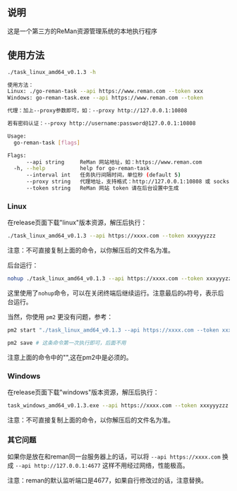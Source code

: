 ## 说明

这是一个第三方的ReMan资源管理系统的本地执行程序

## 使用方法


```sh
./task_linux_amd64_v0.1.3 -h

使用方法：
Linux: ./go-reman-task --api https://www.reman.com --token xxx
Windows: go-reman-task.exe --api https://www.reman.com --token

代理：加上--proxy参数即可，如：--proxy http://127.0.0.1:10808

若有密码认证：--proxy http://username:password@127.0.0.1:10808

Usage:
  go-reman-task [flags]

Flags:
      --api string     ReMan 网站地址，如：https://www.reman.com
  -h, --help           help for go-reman-task
      --interval int   任务执行间隔时间，单位秒 (default 5)
      --proxy string   代理地址，支持格式：http://127.0.0.1:10808 或 socks5://127.0.0.1:10809
      --token string   ReMan 网站 token 请在后台设置中生成
```


### Linux

在release页面下载"linux"版本资源，解压后执行：

```bash
./task_linux_amd64_v0.1.3 --api https://xxxx.com --token xxxyyyzzz
```

注意：不可直接复制上面的命令，以你解压后的文件名为准。

后台运行：

```bash
nohup ./task_linux_amd64_v0.1.3 --api https://xxxx.com --token xxxyyyzzz &
```

这里使用了`nohup`命令，可以在关闭终端后继续运行。注意最后的`&`符号，表示后台运行。

当然，你使用 `pm2` 更没有问题，参考：

```sh
pm2 start "./task_linux_amd64_v0.1.3 --api https://xxxx.com --token xxxyyyzzz"

pm2 save # 这条命令第一次执行即可，后面不用
```

注意上面的命令中的"",这在pm2中是必须的。

### Windows

在release页面下载"windows"版本资源，解压后执行：

```bash
task_windows_amd64_v0.1.3.exe --api https://xxxx.com --token xxxyyyzzz
```

注意：不可直接复制上面的命令，以你解压后的文件名为准。


### 其它问题

如果你是放在和reman同一台服务器上的话，可以将 `--api https://xxxx.com` 换成 `--api http://127.0.0.1:4677` 这样不用经过网络，性能极高。

注意：reman的默认监听端口是4677，如果自行修改过的话，注意替换。
